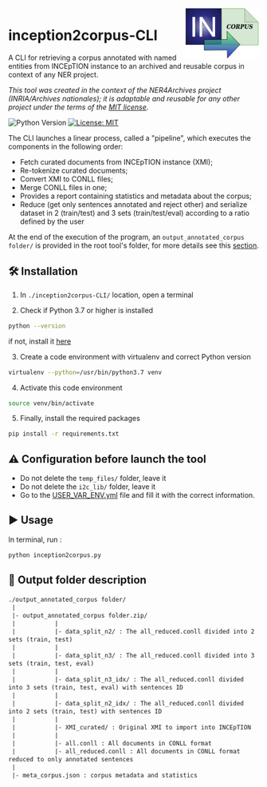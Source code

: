 <img src="./documentation/logo-i2c.png" width=150 align=right>

# inception2corpus-CLI
A CLI for retrieving a corpus annotated with named entities from INCEpTION instance to an archived and reusable corpus in context of any NER project.

*This tool was created in the context of the NER4Archives project (INRIA/Archives nationales); it is adaptable and reusable for any other project under the terms of the [MIT license](./LICENSE)*.


![Python Version](https://img.shields.io/badge/Python-%3E%3D%203.7-%2313aab7) [![License: MIT](https://img.shields.io/badge/License-MIT-yellow.svg)](https://opensource.org/licenses/MIT)


The CLI launches a linear process, called a "pipeline", which executes the components in the following order:

- Fetch curated documents from INCEpTION instance (XMI);
- Re-tokenize curated documents;
- Convert XMI to CONLL files;
- Merge CONLL files in one;
- Provides a report containing statistics and metadata about the corpus;
- Reduce (get only sentences annotated and reject other) and serialize dataset in 2 (train/test) and 3 sets (train/test/eval) according to a ratio defined by the user

At the end of the execution of the program, an `output_annotated_corpus folder/` is provided in the root tool's folder, for more details see this [section](#Output-folder-description).

## 🛠️ Installation

1. In `./inception2corpus-CLI/` location, open a terminal

2. Check if Python 3.7 or higher is installed

```bash
python --version
```

if not, install it [here](https://www.python.org/downloads/)

3. Create a code environment with virtualenv and correct Python version

```bash
virtualenv --python=/usr/bin/python3.7 venv
```

4. Activate this code environment

```bash
source venv/bin/activate
```

5. Finally, install the required packages

```bash
pip install -r requirements.txt
```

## ⚠️  Configuration before launch the tool

- Do not delete the `temp_files/` folder, leave it
- Do not delete the `i2c_lib/` folder, leave it
- Go to the [USER_VAR_ENV.yml](./USER_VAR_ENV.yml) file and fill it with the correct information.

## ▶️ Usage

In terminal, run : 

```bash
python inception2corpus.py
```

## 📁 Output folder description

```
./output_annotated_corpus folder/
 |
 |- output_annotated_corpus folder.zip/
 |           |
 |           |- data_split_n2/ : The all_reduced.conll divided into 2 sets (train, test)
 |           |
 |           |- data_split_n3/ : The all_reduced.conll divided into 3 sets (train, test, eval)
 |           |
 |           |- data_split_n3_idx/ : The all_reduced.conll divided into 3 sets (train, test, eval) with sentences ID
 |           |
 |           |- data_split_n2_idx/ : The all_reduced.conll divided into 2 sets (train, test) with sentences ID
 |           |
 |           |- XMI_curated/ : Original XMI to import into INCEpTION
 |           |
 |           |- all.conll : All documents in CONLL format
 |           |- all_reduced.conll : All documents in CONLL format reduced to only annotated sentences
 |
 |- meta_corpus.json : corpus metadata and statistics

```
